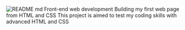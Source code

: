 ![README md](https://github.com/SMushy14/alu-web-development/assets/155962275/7e95b593-af52-48b2-9d08-94bcd0689563)
Front-end web development
Building my first web page from HTML and CSS
This project is aimed to test my coding skills with advanced HTML and CSS
